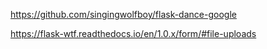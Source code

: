 https://github.com/singingwolfboy/flask-dance-google

https://flask-wtf.readthedocs.io/en/1.0.x/form/#file-uploads
